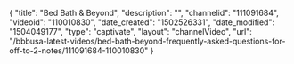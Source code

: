 {
    "title": "Bed Bath &amp; Beyond",
    "description": "",
    "channelid": "111091684",
    "videoid": "110010830",
    "date_created": "1502526331",
    "date_modified": "1504049177",
    "type": "captivate",
    "layout": "channelVideo",
    "url": "\/bbbusa-latest-videos\/bed-bath-beyond-frequently-asked-questions-for-off-to-2-notes\/111091684-110010830"
}